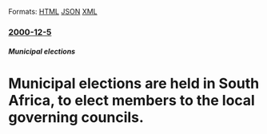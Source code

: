 
Formats: [HTML](/news/2000/12/5/municipal-elections-are-held-in-south-africa-to-elect-members-to-the-local-governing-councils.html)  [JSON](/news/2000/12/5/municipal-elections-are-held-in-south-africa-to-elect-members-to-the-local-governing-councils.json)  [XML](/news/2000/12/5/municipal-elections-are-held-in-south-africa-to-elect-members-to-the-local-governing-councils.xml)  

### [2000-12-5](/news/2000/12/5/index.md)

##### Municipal elections
# Municipal elections are held in South Africa, to elect members to the local governing councils.



